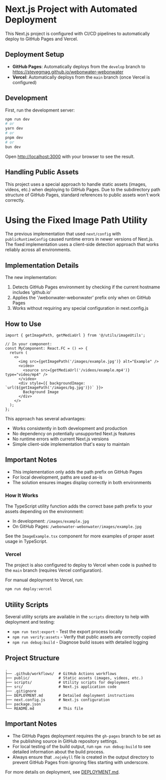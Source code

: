 # Next.js Project with Automated Deployment

This Next.js project is configured with CI/CD pipelines to automatically deploy to GitHub Pages and Vercel.

## Deployment Setup

- **GitHub Pages**: Automatically deploys from the `develop` branch to https://stevegmag.github.io/webonwater-webonwater
- **Vercel**: Automatically deploys from the `main` branch (once Vercel is configured)

## Development

First, run the development server:

```bash
npm run dev
# or
yarn dev
# or
pnpm dev
# or
bun dev
```

Open [http://localhost:3000](http://localhost:3000) with your browser to see the result.

## Handling Public Assets

This project uses a special approach to handle static assets (images, videos, etc.) when deploying to GitHub Pages. Due to the subdirectory path structure of GitHub Pages, standard references to public assets won't work correctly.

# Using the Fixed Image Path Utility

The previous implementation that used `next/config` with `publicRuntimeConfig` caused runtime errors in newer versions of Next.js. The fixed implementation uses a client-side detection approach that works reliably across all environments.

## Implementation Details

The new implementation:

1. Detects GitHub Pages environment by checking if the current hostname includes 'github.io'
2. Applies the '/webonwater-webonwater' prefix only when on GitHub Pages
3. Works without requiring any special configuration in next.config.js

## How to Use

```tsx
import { getImagePath, getMediaUrl } from '@/utils/imageUtils';

// In your component:
const MyComponent: React.FC = () => {
  return (
    <>
      <img src={getImagePath('/images/example.jpg')} alt="Example" />
      <video>
        <source src={getMediaUrl('/videos/example.mp4')} type="video/mp4" />
      </video>
      <div style={{ backgroundImage: `url(${getImagePath('/images/bg.jpg')})` }}>
        Background Image
      </div>
    </>
  );
};
```

This approach has several advantages:
- Works consistently in both development and production
- No dependency on potentially unsupported Next.js features
- No runtime errors with current Next.js versions
- Simple client-side implementation that's easy to maintain

## Important Notes

- This implementation only adds the path prefix on GitHub Pages
- For local development, paths are used as-is
- The solution ensures images display correctly in both environments

### How It Works

The TypeScript utility function adds the correct base path prefix to your assets depending on the environment:
- In development: `/images/example.jpg`
- On GitHub Pages: `/webonwater-webonwater/images/example.jpg`

See the `ImageExample.tsx` component for more examples of proper asset usage in TypeScript.

### Vercel

The project is also configured to deploy to Vercel when code is pushed to the `main` branch (requires Vercel configuration).

For manual deployment to Vercel, run:

```bash
npm run deploy:vercel
```

## Utility Scripts

Several utility scripts are available in the `scripts` directory to help with deployment and testing:

- `npm run test:export` - Test the export process locally
- `npm run verify:assets` - Verify that public assets are correctly copied
- `npm run debug:build` - Diagnose build issues with detailed logging

## Project Structure

```
.
├── .github/workflows/  # GitHub Actions workflows
├── public/             # Static assets (images, videos, etc.)
├── scripts/            # Utility scripts for deployment
├── src/                # Next.js application code
├── .gitignore
├── DEPLOYMENT.md       # Detailed deployment instructions
├── next.config.js      # Next.js configuration
├── package.json
└── README.md           # This file
```

## Important Notes

- The GitHub Pages deployment requires the `gh-pages` branch to be set as the publishing source in GitHub repository settings.
- For local testing of the build output, run `npm run debug:build` to see detailed information about the build process.
- Always ensure that `.nojekyll` file is created in the output directory to prevent GitHub Pages from ignoring files starting with underscore.

For more details on deployment, see [DEPLOYMENT.md](DEPLOYMENT.md).